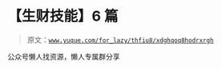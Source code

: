 # 【生财技能】6 篇

> 原文：[`www.yuque.com/for_lazy/thfiu8/xdghqoq8hodrxrgh`](https://www.yuque.com/for_lazy/thfiu8/xdghqoq8hodrxrgh)



公众号懒人找资源，懒人专属群分享
